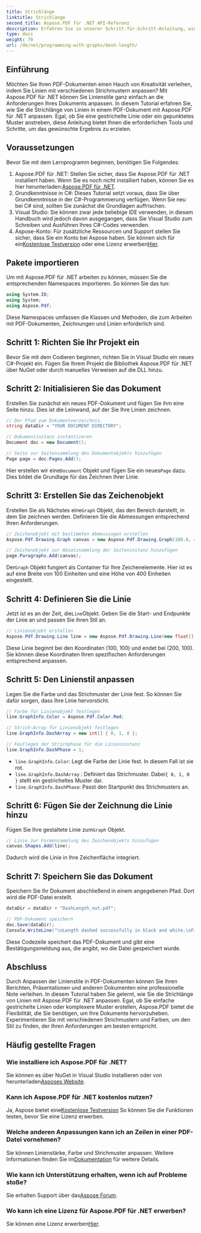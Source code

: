 ```yaml
---
title: Strichlänge
linktitle: Strichlänge
second_title: Aspose.PDF für .NET API-Referenz
description: Erfahren Sie in unserer Schritt-für-Schritt-Anleitung, wie Sie Strichmuster in PDFs mit Aspose.PDF für .NET anpassen. Perfekt, um Ihren Dokumenten Stil zu verleihen.
type: docs
weight: 70
url: /de/net/programming-with-graphs/dash-length/
---
```

## Einführung

Möchten Sie Ihren PDF-Dokumenten einen Hauch von Kreativität verleihen, indem Sie Linien mit verschiedenen Strichmustern anpassen? Mit Aspose.PDF für .NET können Sie Linienstile ganz einfach an die Anforderungen Ihres Dokuments anpassen. In diesem Tutorial erfahren Sie, wie Sie die Strichlänge von Linien in einem PDF-Dokument mit Aspose.PDF für .NET anpassen. Egal, ob Sie eine gestrichelte Linie oder ein gepunktetes Muster anstreben, diese Anleitung bietet Ihnen die erforderlichen Tools und Schritte, um das gewünschte Ergebnis zu erzielen.

## Voraussetzungen

Bevor Sie mit dem Lernprogramm beginnen, benötigen Sie Folgendes:

1. Aspose.PDF für .NET: Stellen Sie sicher, dass Sie Aspose.PDF für .NET installiert haben. Wenn Sie es noch nicht installiert haben, können Sie es hier herunterladen:[Aspose.PDF für .NET](https://releases.aspose.com/pdf/net/).
2. Grundkenntnisse in C#: Dieses Tutorial setzt voraus, dass Sie über Grundkenntnisse in der C#-Programmierung verfügen. Wenn Sie neu bei C# sind, sollten Sie zunächst die Grundlagen auffrischen.
3. Visual Studio: Sie können zwar jede beliebige IDE verwenden, in diesem Handbuch wird jedoch davon ausgegangen, dass Sie Visual Studio zum Schreiben und Ausführen Ihres C#-Codes verwenden.
4.  Aspose-Konto: Für zusätzliche Ressourcen und Support stellen Sie sicher, dass Sie ein Konto bei Aspose haben. Sie können sich für ein[Kostenlose Testversion](https://releases.aspose.com/) oder eine Lizenz erwerben[Hier](https://purchase.aspose.com/buy).

## Pakete importieren

Um mit Aspose.PDF für .NET arbeiten zu können, müssen Sie die entsprechenden Namespaces importieren. So können Sie das tun:

```csharp
using System.IO;
using System;
using Aspose.Pdf;
```

Diese Namespaces umfassen die Klassen und Methoden, die zum Arbeiten mit PDF-Dokumenten, Zeichnungen und Linien erforderlich sind.

## Schritt 1: Richten Sie Ihr Projekt ein

Bevor Sie mit dem Codieren beginnen, richten Sie in Visual Studio ein neues C#-Projekt ein. Fügen Sie Ihrem Projekt die Bibliothek Aspose.PDF für .NET über NuGet oder durch manuelles Verweisen auf die DLL hinzu. 

## Schritt 2: Initialisieren Sie das Dokument

Erstellen Sie zunächst ein neues PDF-Dokument und fügen Sie ihm eine Seite hinzu. Dies ist die Leinwand, auf der Sie Ihre Linien zeichnen.

```csharp
// Der Pfad zum Dokumentverzeichnis.
string dataDir = "YOUR DOCUMENT DIRECTORY";

// Dokumentinstanz instantiieren
Document doc = new Document();

// Seite zur Seitensammlung des Dokumentobjekts hinzufügen
Page page = doc.Pages.Add();
```

 Hier erstellen wir eine`Document` Objekt und fügen Sie ein neues`Page` dazu. Dies bildet die Grundlage für das Zeichnen Ihrer Linie.

## Schritt 3: Erstellen Sie das Zeichenobjekt

 Erstellen Sie als Nächstes eine`Graph` Objekt, das den Bereich darstellt, in dem Sie zeichnen werden. Definieren Sie die Abmessungen entsprechend Ihren Anforderungen.

```csharp
// Zeichenobjekt mit bestimmten Abmessungen erstellen
Aspose.Pdf.Drawing.Graph canvas = new Aspose.Pdf.Drawing.Graph(100.0, 400.0);

// Zeichenobjekt zur Absatzsammlung der Seiteninstanz hinzufügen
page.Paragraphs.Add(canvas);
```

 Der`Graph` Objekt fungiert als Container für Ihre Zeichenelemente. Hier ist es auf eine Breite von 100 Einheiten und eine Höhe von 400 Einheiten eingestellt.

## Schritt 4: Definieren Sie die Linie

 Jetzt ist es an der Zeit, die`Line`Objekt. Geben Sie die Start- und Endpunkte der Linie an und passen Sie ihren Stil an.

```csharp
// Linienobjekt erstellen
Aspose.Pdf.Drawing.Line line = new Aspose.Pdf.Drawing.Line(new float[] { 100, 100, 200, 100 });
```

Diese Linie beginnt bei den Koordinaten (100, 100) und endet bei (200, 100). Sie können diese Koordinaten Ihren spezifischen Anforderungen entsprechend anpassen.

## Schritt 5: Den Linienstil anpassen

Legen Sie die Farbe und das Strichmuster der Linie fest. So können Sie dafür sorgen, dass Ihre Linie hervorsticht.

```csharp
// Farbe für Linienobjekt festlegen
line.GraphInfo.Color = Aspose.Pdf.Color.Red;

// Strich-Array für Linienobjekt festlegen
line.GraphInfo.DashArray = new int[] { 0, 1, 0 };

// Festlegen der Strichphase für die Linieninstanz
line.GraphInfo.DashPhase = 1;
```

- `line.GraphInfo.Color`: Legt die Farbe der Linie fest. In diesem Fall ist sie rot.
- `line.GraphInfo.DashArray` : Definiert das Strichmuster. Dabei`{ 0, 1, 0 }` stellt ein gestricheltes Muster dar.
- `line.GraphInfo.DashPhase`: Passt den Startpunkt des Strichmusters an.

## Schritt 6: Fügen Sie der Zeichnung die Linie hinzu

 Fügen Sie Ihre gestaltete Linie zum`Graph` Objekt.

```csharp
// Linie zur Formensammlung des Zeichenobjekts hinzufügen
canvas.Shapes.Add(line);
```

Dadurch wird die Linie in Ihre Zeichenfläche integriert.

## Schritt 7: Speichern Sie das Dokument

Speichern Sie Ihr Dokument abschließend in einem angegebenen Pfad. Dort wird die PDF-Datei erstellt.

```csharp
dataDir = dataDir + "DashLength_out.pdf";

// PDF-Dokument speichern
doc.Save(dataDir);
Console.WriteLine("\nLength dashed successfully in black and white.\nFile saved at " + dataDir);
```

Diese Codezeile speichert das PDF-Dokument und gibt eine Bestätigungsmeldung aus, die angibt, wo die Datei gespeichert wurde.

## Abschluss

Durch Anpassen der Linienstile in PDF-Dokumenten können Sie Ihren Berichten, Präsentationen und anderen Dokumenten eine professionelle Note verleihen. In diesem Tutorial haben Sie gelernt, wie Sie die Strichlänge von Linien mit Aspose.PDF für .NET anpassen. Egal, ob Sie einfache gestrichelte Linien oder komplexere Muster erstellen, Aspose.PDF bietet die Flexibilität, die Sie benötigen, um Ihre Dokumente hervorzuheben. Experimentieren Sie mit verschiedenen Strichmustern und Farben, um den Stil zu finden, der Ihren Anforderungen am besten entspricht.

## Häufig gestellte Fragen

### Wie installiere ich Aspose.PDF für .NET?
 Sie können es über NuGet in Visual Studio installieren oder von herunterladen[Asposes Website](https://releases.aspose.com/pdf/net/).

### Kann ich Aspose.PDF für .NET kostenlos nutzen?
 Ja, Aspose bietet eine[Kostenlose Testversion](https://releases.aspose.com/) So können Sie die Funktionen testen, bevor Sie eine Lizenz erwerben.

### Welche anderen Anpassungen kann ich an Zeilen in einer PDF-Datei vornehmen?
 Sie können Linienstärke, Farbe und Strichmuster anpassen. Weitere Informationen finden Sie im[Dokumentation](https://reference.aspose.com/pdf/net/) für weitere Details.

### Wie kann ich Unterstützung erhalten, wenn ich auf Probleme stoße?
 Sie erhalten Support über das[Aspose Forum](https://forum.aspose.com/c/pdf/10).

### Wo kann ich eine Lizenz für Aspose.PDF für .NET erwerben?
Sie können eine Lizenz erwerben[Hier](https://purchase.aspose.com/buy).